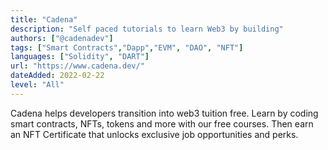 ```yaml
---
title: "Cadena"
description: "Self paced tutorials to learn Web3 by building"
authors: ["@cadenadev"]
tags: ["Smart Contracts","Dapp","EVM", "DAO", "NFT"]
languages: ["Solidity", "DART"]
url: "https://www.cadena.dev/"
dateAdded: 2022-02-22
level: "All"
---
```


Cadena helps developers transition into web3 tuition free.
Learn by coding smart contracts, NFTs, tokens and more with our free courses. 
Then earn an NFT Certificate that unlocks exclusive job opportunities and perks.
